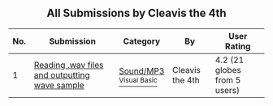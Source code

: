 ﻿<div align="center">

## All Submissions by Cleavis the 4th

</div>

No.  | Submission | Category | By   | User Rating
---- | ---------- | -------- | ---- | -----------
1 | [Reading \.wav files and outputting wave sample<br />](https://github.com/Planet-Source-Code/cleavis-the-4th-reading-wav-files-and-outputting-wave-sample__1-10725) | [Sound/MP3<br /><sup>Visual Basic</sup>](../ByCategory/sound-mp3__1-45.md) | Cleavis the 4th | 4.2 (21 globes from 5 users)
